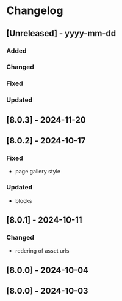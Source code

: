 # Changelog
## [Unreleased] - yyyy-mm-dd

### Added

### Changed

### Fixed

### Updated

## [8.0.3] - 2024-11-20


## [8.0.2] - 2024-10-17


### Fixed
- page gallery style

### Updated
- blocks

## [8.0.1] - 2024-10-11


### Changed
- redering of asset urls

## [8.0.0] - 2024-10-04


## [8.0.0] - 2024-10-03
